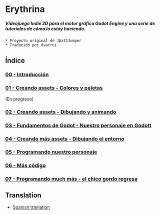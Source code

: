 
# Erythrina

##### Videojuego Indie 2D para el motor gráfico Godot Engine y una serie de tutoriales de cómo lo estoy haciendo.

```
* Proyecto original de Jbat1Jumper
* Traducido por dvarrui
```

## Índice
### [00 - Introducción](es/00_introduction.md)
### [01 - Creando assets - Colores y paletas](doc/01_making_assets.md)

(En progreso)

### [02 - Creando assets - Dibujando y animando](doc/02_making_assets.md)
### [03 - Fundamentos de Godot - Nuestro personaje en Godott](doc/03_our_character_in_godot.md)
### [04 - Creando más assets - Dibujando el entorno](doc/04_drawing_the_environment.md)
### [05 - Programando nuestro personaje](doc/05_coding_our_character.md)
### [06 - Más código](doc/06_coding_more.md)
### [07 - Programando much más - el chico gordo regresa](doc/07_coding_even_more_aka_the_fat_guy_returns.md)

## Translation

* [Spanish tranlation](./doc/es/README.md)
